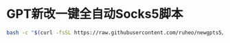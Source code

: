 # GPT新改一键全自动Socks5脚本
```bash
bash -c "$(curl -fsSL https://raw.githubusercontent.com/ruheo/newgpts5/main/install_dante.sh)"
```
